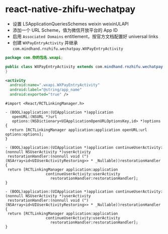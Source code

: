 # react-native-zhifu-wechatpay

- 设置 LSApplicationQueriesSchemes weixin weixinULAPI
- 添加一个 URL Scheme，值为微信开放平台的 App ID
- 启用 `Associated Domains` entitlement，按官方文档配置好 universal links
- 创建 `WXPayEntryActivity` 并继承 `com.mindhand.rnzhifu.wechatpay.WXPayEntryActivity`

```java
package com.你的包名.wxapi;

public class WXPayEntryActivity extends com.mindhand.rnzhifu.wechatpay.WXPayEntryActivity {
}
```

```xml
<activity
  android:name=".wxapi.WXPayEntryActivity"
  android:label="@string/app_name"
  android:exported="true" />
```

```objc
#import <React/RCTLinkingManager.h>

- (BOOL)application:(UIApplication *)application
   openURL:(NSURL *)url
   options:(NSDictionary<UIApplicationOpenURLOptionsKey,id> *)options
{
  return [RCTLinkingManager application:application openURL:url options:options];
}

- (BOOL)application:(UIApplication *)application continueUserActivity:(nonnull NSUserActivity *)userActivity
 restorationHandler:(nonnull void (^)(NSArray<id<UIUserActivityRestoring>> * _Nullable))restorationHandler
{
 return [RCTLinkingManager application:application
                  continueUserActivity:userActivity
                    restorationHandler:restorationHandler];
}

- (BOOL)application:(UIApplication *)application continueUserActivity:(nonnull NSUserActivity *)userActivity
 restorationHandler:(nonnull void (^)(NSArray<id<UIUserActivityRestoring>> * _Nullable))restorationHandler
{
 return [RCTLinkingManager application:application
                  continueUserActivity:userActivity
                    restorationHandler:restorationHandler];
}
```
